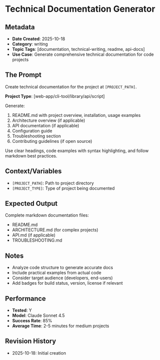 # Technical Documentation Generator

## Metadata
- **Date Created**: 2025-10-18
- **Category**: writing
- **Topic Tags**: [documentation, technical-writing, readme, api-docs]
- **Use Case**: Generate comprehensive technical documentation for code projects

## The Prompt

Create technical documentation for the project at `[PROJECT_PATH]`. 

**Project Type**: [web-app/cli-tool/library/api/script]

Generate:
1. README.md with project overview, installation, usage examples
2. Architecture overview (if applicable)
3. API documentation (if applicable)
4. Configuration guide
5. Troubleshooting section
6. Contributing guidelines (if open source)

Use clear headings, code examples with syntax highlighting, and follow markdown best practices.

## Context/Variables

- `[PROJECT_PATH]`: Path to project directory
- `[PROJECT_TYPE]`: Type of project being documented

## Expected Output

Complete markdown documentation files:
- README.md
- ARCHITECTURE.md (for complex projects)
- API.md (if applicable)
- TROUBLESHOOTING.md

## Notes

- Analyze code structure to generate accurate docs
- Include practical examples from actual code
- Consider target audience (developers, end-users)
- Add badges for build status, version, license if relevant

## Performance
- **Tested**: Y
- **Model**: Claude Sonnet 4.5
- **Success Rate**: 85%
- **Average Time**: 2-5 minutes for medium projects

## Revision History
- 2025-10-18: Initial creation
